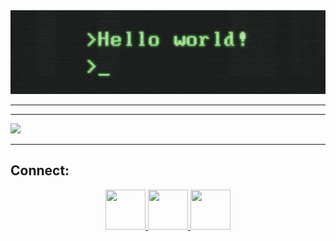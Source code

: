 <div align="center"><img src="hellow.gif"/>
<!--
https://miro.medium.com/max/2400/1*OohqW5DGh9CQS4hLY5FXzA.png 
https://hackernoon.com/images/f2px36fy.gif
https://camo.githubusercontent.com/2309797487e5e969659a3b545c96151807b04120a9cc2985f632ec94ba00c9f3/68747470733a2f2f6d656469612e67697068792e636f6d2f6d656469612f53576f536b4e36447854737a71494b4571762f67697068792e676966
-->
</div>

--------

--------
<div>
  <img width="400px" src="https://github-readme-stats.vercel.app/api/?username=DreydenGys&show_icons=true&title_color=fff&icon_color=79ff97&text_color=9f9f9f&bg_color=151515"/>
 </div>

--------
## Connect:

<div align="center">
  <a href="discord.com" align="center" valign="center" height="64px">
      <img width="64px" height="64px" src="https://cdn.icon-icons.com/icons2/1476/PNG/512/discord_101785.png" margin-right="20%"/>
  </a>
  <a href="mailto:deliessche.maxime@gmail.com">
    <img width="64px" height="64px" src="https://cdn.icon-icons.com/icons2/652/PNG/512/gmail_icon-icons.com_59877.png" margin-right="20%"/>
  </a>
  <a href="https://www.linkedin.com/in/maxime-deliessche-92780a1a0/">
    <img width="64px" height="64px" src="http://www.master221.fr/wp-content/uploads/2019/11/linkedin-icon.png"/>
  </a>
</div>
